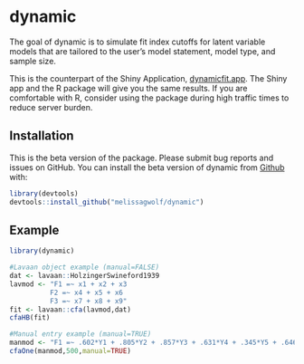 
<!-- README.md is generated from README.Rmd. Please edit that file -->

# dynamic

<!-- badges: start -->

<!-- badges: end -->

The goal of dynamic is to simulate fit index cutoffs for latent variable
models that are tailored to the user’s model statement, model type, and
sample size.

This is the counterpart of the Shiny Application,
[dynamicfit.app](https://dynamicfit.app/connect/). The Shiny app and the
R package will give you the same results. If you are comfortable with R,
consider using the package during high traffic times to reduce server
burden.

## Installation

This is the beta version of the package. Please submit bug reports and
issues on GitHub. You can install the beta version of dynamic from
[Github](https://github.com) with:

``` r
library(devtools)
devtools::install_github("melissagwolf/dynamic")
```

## Example

``` r
library(dynamic)

#Lavaan object example (manual=FALSE)
dat <- lavaan::HolzingerSwineford1939
lavmod <- "F1 =~ x1 + x2 + x3
          F2 =~ x4 + x5 + x6
          F3 =~ x7 + x8 + x9"
fit <- lavaan::cfa(lavmod,dat)
cfaHB(fit)

#Manual entry example (manual=TRUE)
manmod <- "F1 =~ .602*Y1 + .805*Y2 + .857*Y3 + .631*Y4 + .345*Y5 + .646*Y6"
cfaOne(manmod,500,manual=TRUE)
```
